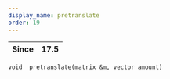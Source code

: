 ```yaml
---
display_name: pretranslate
order: 19
---
```

| Since | 17.5 |
| --- | --- |

`void  pretranslate(matrix &m, vector amount)`
